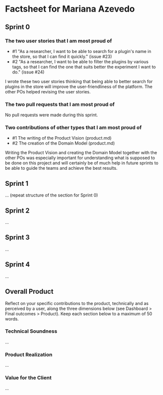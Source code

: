 # Factsheet for Mariana Azevedo

## Sprint 0

### The two user stories that I am most proud of

 * #1 "As a researcher, I want to be able to search for a plugin's name in the store, so that I can find it quickly." (issue #23)
 * #2 "As a researcher, I want to be able to filter the plugins by various tags, so that I can find the one that suits better the experiment I want to do."  (issue #24)

 I wrote these two user stories thinking that being able to better search for plugins in the store will improve the user-friendliness of the platform. The other POs helped revising the user stories.


### The two pull requests that I am most proud of

No pull requests were made during this sprint.


### Two contributions of other types that I am most proud of

 * #1 The writing of the Product Vision (product.md)
 * #2 The creation of the Domain Model  (product.md)

 Writing the Product Vision and creating the Domain Model together with the other POs was especially important for understanding what is supposed to be done on this project and will certainly be of much help in future sprints to be able to guide the teams and achieve the best results.



## Sprint 1

... (repeat structure of the section for Sprint 0)


## Sprint 2

...


## Sprint 3

...


## Sprint 4

...


## Overall Product

Reflect on your specific contributions to the product, technically and as perceived by a user, along the three dimensions below (see Dashboard > Final outcomes > Product). Keep each section below to a maximum of 50 words.


### Technical Soundness

...


### Product Realization

...


### Value for the Client

...

